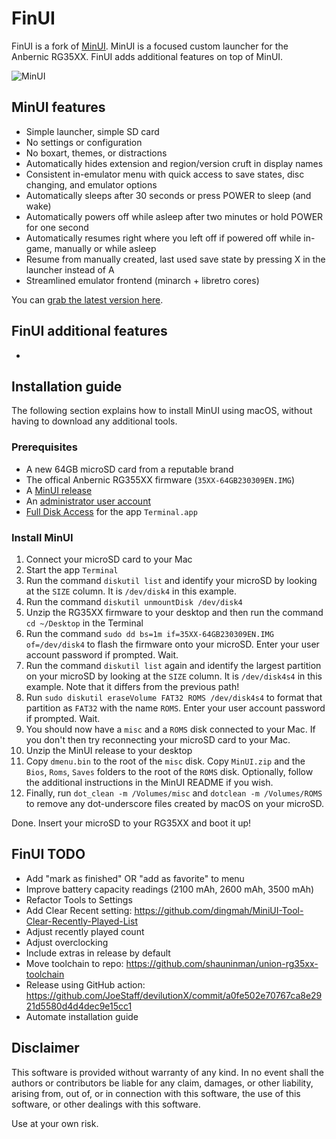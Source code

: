 # FinUI

FinUI is a fork of [MinUI](https://github.com/shauninman/union-minui). MinUI is a
focused custom launcher for the Anbernic RG35XX. FinUI adds additional features on
top of MinUI.

![MinUI](./github/minui-menu-gbc.png)

## MinUI features

- Simple launcher, simple SD card
- No settings or configuration
- No boxart, themes, or distractions
- Automatically hides extension
  and region/version cruft in
  display names
- Consistent in-emulator menu with
  quick access to save states, disc
  changing, and emulator options
- Automatically sleeps after 30 seconds
  or press POWER to sleep (and wake)
- Automatically powers off while asleep
  after two minutes or hold POWER for
  one second
- Automatically resumes right where
  you left off if powered off while
  in-game, manually or while asleep
- Resume from manually created, last
  used save state by pressing X in
  the launcher instead of A
- Streamlined emulator frontend
  (minarch + libretro cores)

You can [grab the latest version here](https://github.com/shauninman/union-minui/releases).

## FinUI additional features

-

## Installation guide

The following section explains how to install MinUI using macOS, without having to
download any additional tools.

### Prerequisites

- A new 64GB microSD card from a reputable brand
- The offical Anbernic RG355XX firmware (`35XX-64GB230309EN.IMG`)
- A [MinUI release](https://github.com/shauninman/union-minui/releases)
- An [administrator user account](https://support.apple.com/guide/mac-help/change-users-groups-settings-mtusr001/mac)
- [Full Disk Access](https://support.apple.com/guide/mac-help/change-privacy-security-settings-on-mac-mchl211c911f/13.0/mac/13.0)
for the app `Terminal.app`

### Install MinUI

1. Connect your microSD card to your Mac
2. Start the app `Terminal`
3. Run the command `diskutil list` and identify your microSD by looking at the `SIZE`
column. It is `/dev/disk4` in this example.
4. Run the command `diskutil unmountDisk /dev/disk4`
5. Unzip the RG35XX firmware to your desktop and then run the command `cd ~/Desktop`
in the Terminal
6. Run the command `sudo dd bs=1m if=35XX-64GB230309EN.IMG of=/dev/disk4` to flash
the firmware onto your microSD. Enter your user account password if prompted. Wait.
7. Run the command `diskutil list` again and identify the largest partition on your
microSD by looking at the `SIZE` column. It is `/dev/disk4s4` in this example. Note
that it differs from the previous path!
8. Run `sudo diskutil eraseVolume FAT32 ROMS /dev/disk4s4` to format that partition
as `FAT32` with the name `ROMS`. Enter your user account password if prompted. Wait.
9. You should now have a `misc` and a `ROMS` disk connected to your Mac. If you
don't then try reconnecting your microSD card to your Mac.
10. Unzip the MinUI release to your desktop
11. Copy `dmenu.bin` to the root of the `misc` disk. Copy `MinUI.zip` and the `Bios`,
`Roms`, `Saves` folders to the root of the `ROMS` disk. Optionally, follow the additional
instructions in the MinUI README if you wish.
12. Finally, run `dot_clean -m /Volumes/misc` and `dotclean -m /Volumes/ROMS` to
remove any dot-underscore files created by macOS on your microSD.

Done. Insert your microSD to your RG35XX and boot it up!

## FinUI TODO

- Add "mark as finished" OR "add as favorite" to menu
- Improve battery capacity readings (2100 mAh, 2600 mAh, 3500 mAh)
- Refactor Tools to Settings
- Add Clear Recent setting: <https://github.com/dingmah/MiniUI-Tool-Clear-Recently-Played-List>
- Adjust recently played count
- Adjust overclocking
- Include extras in release by default
- Move toolchain to repo:  <https://github.com/shauninman/union-rg35xx-toolchain>
- Release using GitHub action: <https://github.com/JoeStaff/devilutionX/commit/a0fe502e70767ca8e2921d5580d4d4dec9e15cc1>
- Automate installation guide

## Disclaimer

This software is provided without warranty of any kind. In no event shall the authors
or contributors be liable for any claim, damages, or other liability, arising from,
out of, or in connection with this software, the use of this software, or other
dealings with this software.

Use at your own risk.
